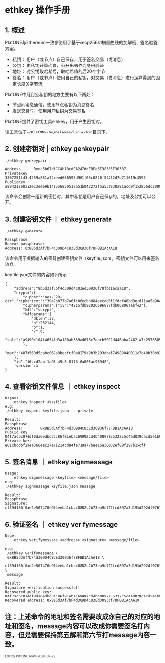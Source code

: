 # ethkey 操作手册

## 1. 概述

PlatONE与Ethereum一致都使用了基于secp256k1椭圆曲线的加解密、签名验签方案。

* 私钥： 用户（或节点）自己保存，用于签名交易（或消息）
* 公钥： 由私钥计算而来，公开出去作为身份验证
* 地址： 对公钥取哈希后，取哈希值的后20个字节
* 签名： 用户（或节点）使用自己的私钥，对交易（或消息）进行运算得到的固定长度的字节流

PlatONE中用到公私钥的地方主要有以下两处：

* 节点间消息通信，使用节点私钥为消息签名
* 发送交易时，使用用户私钥为交易签名

PlatONE提供了密钥工具ethkey，用于产生密钥对。

该工具位于`~/PlatONE-Go/release/linux/bin`目录下。

## 2. 创建密钥对 | ethkey genkeypair

```shell
./ethkey genkeypair

Address   :  0xec5b67d6CC4b18cdEA2A7ddEBFe6E38305F38387
PrivateKey:  3307251f43c4259a861a74eeed666595d961f03c0820f54252d7e711619c8593
PublicKey :  a89421260aa2ec3eee9b148556850517b51b042272f5a536938a81acd9f152856dc200911f43f9a1d65567e31875d8de639a8b168c819ff0a3b5cb0a4d056e9f
```

该命令会创建一组新的密钥对，其中私钥是用户自己保存的，地址及公钥可以公开。

## 3. 创建密钥文件 ｜ ethkey generate

```shell
./ethkey generate

Passphrase:
Repeat passphrase:
Address: 0x8B5d3Af7bF4d309D4C83Ed30936f78FBB1AcAA18
```

该命令用于根据输入的密码创建密钥文件（keyfile.json），密钥文件可以用来签名消息。

keyfile.json文件的内容如下所示：

```shell
{
    "address":"8b5d3af7bf4d309d4c83ed30936f78fbb1acaa18",
    "crypto":{
        "cipher":"aes-128-ctr","ciphertext":"39e7bb77b7a6fc06ecbb884eecdd0f1fdcf48bd9ecd11aa5a904816bb1922160",
        "cipherparams":{"iv":"4215fdb9202669687cfdb06806aabfe2"},
        "kdf":"scrypt",
        "kdfparams":{
            "dklen":32,
            "n":262144,
            "p":1,
            "r":8,
            "salt":"a9490c104f46548d3a180ab339ad673c7eacb5092d446aba24621a7c25765852"
        },
        "mac":"487b560d5cabc067a8becfcf0a8279a9b3b293dbaf74989040011e7c40b30b92"
    },
    "id":"56ccd2ab-1a98-49c8-8173-6a805ac96948",
    "version":3
}
```

## 4. 查看密钥文件信息 ｜ ethkey inspect

```shell
Usgae:
    ethkey inspect <keyfile>
e.g:
./ethkey inspect keyfile.json  --private

Result:
Passphrase:
Address:        0x8B5d3Af7bF4d309D4C83Ed30936f78FBB1AcAA18
Public key:     04f7acbc87ddf0da6edbd3ac86f81ebac69992cd4b40897855322c5c4ed029cacd5e1b9ef5b78d66576de68041689702fe5a893cae5f46def58e25738efa2ff801
Private key:    e01cbcdbf2bea366eac27ec1214cd84fe718a77bee15a30102ef88f297b15cff
```

## 5. 签名消息 ｜ ethkey signmessage

```shell
Usage:
    ethkey signmessage <keyfile> <message/file>
e.g:
./ethkey signmessage keyfile.json message

Result:
Passphrase:
Signature: cf394180f0ae2e507470e904eeba1cbcc8882c2b73ea9e712fcd897a5d195d292df076171dfb03e1913226de5060e5e7548ecc3091157f8d5b8b62def6c6d9d600
```

## 6. 验证签名 ｜ ethkey verifymessage

```shell
Usge:
    ethkey verifymessage <address> <signature> <message/file>

e.g:
./ethkey verifymessage \
 0x8B5d3Af7bF4d309D4C83Ed30936f78FBB1AcAA18 \
 cf394180f0ae2e507470e904eeba1cbcc8882c2b73ea9e712fcd897a5d195d292df076171dfb03e1913226de5060e5e7548ecc3091157f8d5b8b62def6c6d9d600 \
 message

Result:
Signature verification successful!
Recovered public key: 04f7acbc87ddf0da6edbd3ac86f81ebac69992cd4b40897855322c5c4ed029cacd5e1b9ef5b78d66576de68041689702fe5a893cae5f46def58e25738efa2ff801
Recovered address: 0x8B5d3Af7bF4d309D4C83Ed30936f78FBB1AcAA18
```

注：上述命令的地址和签名需要改成你自己的对应的地址和签名，message内容可以改成你需要签名打内容，但是需要保持第五解和第六节打message内容一致。
------
<font Size=1>Edit by PlatONE Team 2020-07-29</font>

